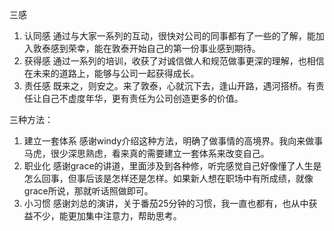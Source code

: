 三感
1. 认同感
   通过与大家一系列的互动，很快对公司的同事都有了一些的了解，能加入敦泰感到荣幸，能在敦泰开始自己的第一份事业感到期待。
2. 获得感 
   通过一系列的培训，收获了对诚信做人和规范做事更深的理解，也相信在未来的道路上，能够与公司一起获得成长。
3. 责任感
   既来之，则安之。来了敦泰，心就沉下去，逢山开路，遇河搭桥。有责任让自己不虚度年华，更有责任为公司创造更多的价值。
   
三种方法：
1. 建立一套体系 
   感谢windy介绍这种方法，明确了做事情的高境界。我向来做事马虎，很少深思熟虑，看来真的需要建立一套体系来改变自己。
2. 职业化
   感谢grace的讲道，里面涉及到各种修，听完感觉自己好像懂了人生是怎么回事，但事后该是怎样还是怎样。如果新人想在职场中有所成绩，就像grace所说，那就听话照做即可。
3. 小习惯
   感谢刘总的演讲，关于番茄25分钟的习惯，我一直也都有，也从中获益不少，能更加集中注意力，帮助思考。

